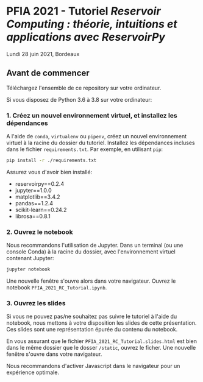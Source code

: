 # PFIA 2021 - Tutoriel *Reservoir Computing : théorie, intuitions et applications avec ReservoirPy*

Lundi 28 juin 2021, Bordeaux


## Avant de commencer

Téléchargez l'ensemble de ce repository sur votre ordinateur.

Si vous disposez de Python 3.6 à 3.8 sur votre ordinateur:

### 1. Créez un nouvel environnement virtuel, et installez les dépendances

A l'aide de `conda`, `virtualenv` ou `pipenv`, créez un nouvel environnement virtuel à la racine du dossier du tutoriel. Installez les dépendances incluses dans le fichier `requirements.txt`. Par exemple, en utilisant `pip`:

```bash
pip install -r ./requirements.txt
```

Assurez vous d'avoir bien installé:
- reservoirpy==0.2.4
- jupyter==1.0.0
- matplotlib==3.4.2
- pandas==1.2.4
- scikit-learn==0.24.2
- librosa==0.8.1

### 2. Ouvrez le notebook

Nous recommandons l'utilisation de Jupyter. Dans un terminal (ou une console Conda) à la racine du dossier, avec l'environnement virtuel contenant Jupyter:

```bash
jupyter notebook
```

Une nouvelle fenêtre s'ouvre alors dans votre navigateur. Ouvrez le notebook `PFIA_2021_RC_Tutorial.ipynb`.

### 3. Ouvrez les slides

Si vous ne pouvez pas/ne souhaitez pas suivre le tutoriel à l'aide du notebook, nous mettons à votre disposition les slides de cette présentation. Ces slides sont une représentation épurée du contenu du notebook.

En vous assurant que le fichier `PFIA_2021_RC_Tutorial.slides.html` est bien dans le même dossier que le dosser `/static`, ouvrez le ficher. Une nouvelle fenêtre s'ouvre dans votre navigateur. 

Nous recommandons d'activer Javascript dans le navigateur pour un expérience optimale.

